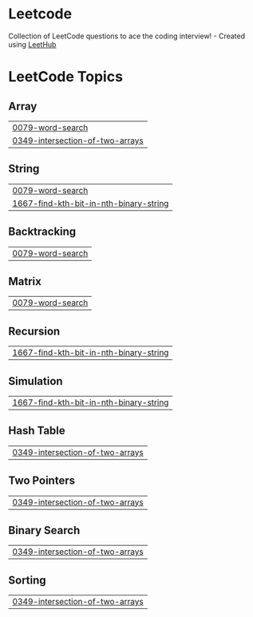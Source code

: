 # Leetcode
Collection of LeetCode questions to ace the coding interview! - Created using [LeetHub](https://github.com/QasimWani/LeetHub)

<!---LeetCode Topics Start-->
# LeetCode Topics
## Array
|  |
| ------- |
| [0079-word-search](https://github.com/Sameer-Pal/Leetcode/tree/master/0079-word-search) |
| [0349-intersection-of-two-arrays](https://github.com/Sameer-Pal/Leetcode/tree/master/0349-intersection-of-two-arrays) |
## String
|  |
| ------- |
| [0079-word-search](https://github.com/Sameer-Pal/Leetcode/tree/master/0079-word-search) |
| [1667-find-kth-bit-in-nth-binary-string](https://github.com/Sameer-Pal/Leetcode/tree/master/1667-find-kth-bit-in-nth-binary-string) |
## Backtracking
|  |
| ------- |
| [0079-word-search](https://github.com/Sameer-Pal/Leetcode/tree/master/0079-word-search) |
## Matrix
|  |
| ------- |
| [0079-word-search](https://github.com/Sameer-Pal/Leetcode/tree/master/0079-word-search) |
## Recursion
|  |
| ------- |
| [1667-find-kth-bit-in-nth-binary-string](https://github.com/Sameer-Pal/Leetcode/tree/master/1667-find-kth-bit-in-nth-binary-string) |
## Simulation
|  |
| ------- |
| [1667-find-kth-bit-in-nth-binary-string](https://github.com/Sameer-Pal/Leetcode/tree/master/1667-find-kth-bit-in-nth-binary-string) |
## Hash Table
|  |
| ------- |
| [0349-intersection-of-two-arrays](https://github.com/Sameer-Pal/Leetcode/tree/master/0349-intersection-of-two-arrays) |
## Two Pointers
|  |
| ------- |
| [0349-intersection-of-two-arrays](https://github.com/Sameer-Pal/Leetcode/tree/master/0349-intersection-of-two-arrays) |
## Binary Search
|  |
| ------- |
| [0349-intersection-of-two-arrays](https://github.com/Sameer-Pal/Leetcode/tree/master/0349-intersection-of-two-arrays) |
## Sorting
|  |
| ------- |
| [0349-intersection-of-two-arrays](https://github.com/Sameer-Pal/Leetcode/tree/master/0349-intersection-of-two-arrays) |
<!---LeetCode Topics End-->